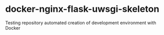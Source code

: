 # docker-nginx-flask-uwsgi-skeleton
Testing repository automated creation of development environment with Docker
